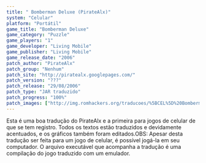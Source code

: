 ```yaml
---
title: " Bomberman Deluxe (PirateAlx)"
system: "Celular"
platform: "Portátil"
game_title: "Bomberman Deluxe"
game_category: "Puzzle"
game_players: "1"
game_developer: "Living Mobile"
game_publisher: "Living Mobile"
game_release_date: "2006"
patch_author: "PirateAlx"
patch_group: "Nenhum"
patch_site: "http://piratealx.googlepages.com/"
patch_version: "???"
patch_release: "29/08/2006"
patch_type: "JAR traduzido"
patch_progress: "100%"
patch_images: ["http://img.romhackers.org/traducoes/%5BCEL%5D%20Bomberman%20Deluxe%20-%20PirateAlx%20-%201.png","http://img.romhackers.org/traducoes/%5BCEL%5D%20Bomberman%20Deluxe%20-%20PirateAlx%20-%202.png","http://img.romhackers.org/traducoes/%5BCEL%5D%20Bomberman%20Deluxe%20-%20PirateAlx%20-%203.png"]
---
```

Esta é uma boa tradução do PirateAlx e a primeira para jogos de celular de que se tem registro. Todos os textos estão traduzidos e devidamente acentuados, e os gráficos também foram editados.OBS: Apesar desta tradução ser feita para um jogo de celular, é possível jogá-la em seu computador. O arquivo executável que acompanha a tradução é uma compilação do jogo traduzido com um emulador.